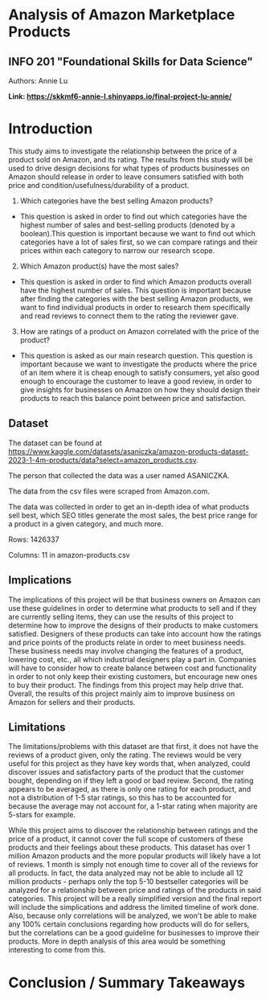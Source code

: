 # Analysis of Amazon Marketplace Products
## INFO 201 "Foundational Skills for Data Science"

Authors: Annie Lu

**Link: https://skkmf6-annie-l.shinyapps.io/final-project-lu-annie/**

# Introduction

This study aims to investigate the relationship between the price of a product sold on Amazon, and its rating. The results from this study will be used to drive design decisions for what types of products businesses on Amazon should release in order to leave consumers satisfied with both price and condition/usefulness/durability of a product.

1. Which categories have the best selling Amazon products?
- This question is asked in order to find out which categories have the highest number of sales and best-selling products (denoted by a boolean).This question is important because we want to find out which categories have a lot of sales first, so we can compare ratings and their prices within each category to narrow our research scope.

2. Which Amazon product(s) have the most sales?
- This question is asked in order to find which Amazon products overall have the highest number of sales. This question is important because after finding the categories with the best selling Amazon products, we want to find individual products in order to research them specifically and read reviews to connect them to the rating the reviewer gave.

3. How are ratings of a product on Amazon correlated with the price of the product?
- This question is asked as our main research question. This question is important because we want to investigate the products where the price of an item where it is cheap enough to satisfy consumers, yet also good enough to encourage the customer to leave a good review, in order to give insights for businesses on Amazon on how they should design their products to reach this balance point between price and satisfaction.

## Dataset

The dataset can be found at https://www.kaggle.com/datasets/asaniczka/amazon-products-dataset-2023-1-4m-products/data?select=amazon_products.csv.

The person that collected the data was a user named ASANICZKA.

The data from the csv files were scraped from Amazon.com.

The data was collected in order to get an in-depth idea of what products sell best, which SEO titles generate the most sales, the best price range for a product in a given category, and much more.

Rows: 1426337

Columns: 11 in amazon-products.csv

## Implications

The implications of this project will be that business owners on Amazon can use these guidelines in order to determine what products to sell and if they are currently selling items, they can use the results of this project to determine how to improve the designs of their products to make customers satisfied. Designers of these products can take into account how the ratings and price points of the products relate in order to meet business needs. These business needs may involve changing the features of a product, lowering cost, etc., all which industrial designers play a part in. Companies will have to consider how to create balance between cost and functionality in order to not only keep their existing customers, but encourage new ones to buy their product. The findings from this project may help drive that. Overall, the results of this project mainly aim to improve business on Amazon for sellers and their products. 

## Limitations

The limitations/problems with this dataset are that first, it does not have the reviews of a product given, only the rating. The reviews would be very useful for this project as they have key words that, when analyzed, could discover issues and satisfactory parts of the product that the customer bought, depending on if they left a good or bad review. Second, the rating appears to be averaged, as there is only one rating for each product, and not a distribution of 1-5 star ratings, so this has to be accounted for because the average may not account for, a 1-star rating when majority are 5-stars for example.

While this project aims to discover the relationship between ratings and the price of a product, it cannot cover the full scope of customers of these products and their feelings about these products. This dataset has over 1 million Amazon products and the more popular products will likely have a lot of reviews. 1 month is simply not enough time to cover all of the reviews for all products. In fact, the data analyzed may not be able to include all 12 million products - perhaps only the top 5-10 bestseller categories will be analyzed for a relationship between price and ratings of the products in said categories. This project will be a really simplified version and the final report will include the simplications and address the limited timeline of work done. Also, because only correlations will be analyzed, we won't be able to make any 100% certain conclusions regarding how products will do for sellers, but the correlations can be a good guideline for businesses to improve their products. More in depth analysis of this area would be something interesting to come from this.

# Conclusion / Summary Takeaways


